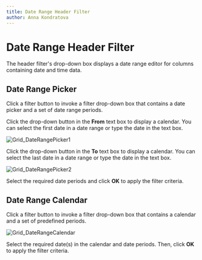 ```yaml
---
title: Date Range Header Filter
author: Anna Kondratova
---
```

# Date Range Header Filter
The header filter's drop-down box displays a date range editor for columns containing date and time data.

## Date Range Picker
Click a filter button to invoke a filter drop-down box that contains a date picker and a set of date range periods.

Click the drop-down button in the **From** text box to display a calendar. You can select the first date in a date range or type the date in the text box.

![Grid_DateRangePicker1](../../../images/img11358.png)

Click the drop-down button in the **To** text box to display a calendar. You can select the last date in a date range or type the date in the text box.

![Grid_DateRangePicker2](../../../images/img11360.png)

Select the required date periods and click **OK** to apply the filter criteria.

## Date Range Calendar
Click a filter button to invoke a filter drop-down box that contains a calendar and a set of predefined periods.

![Grid_DateRangeCalendar](../../../images/img11356.png)

Select the required date(s) in the calendar and date periods. Then, click **OK** to apply the filter criteria.
